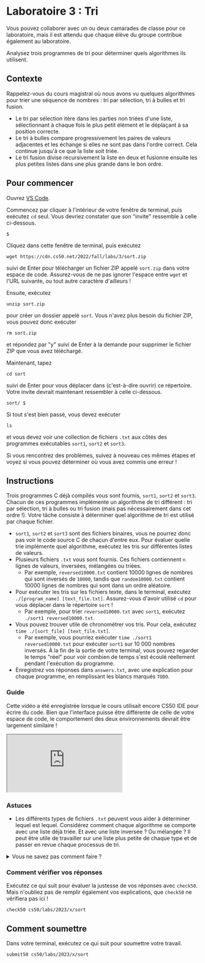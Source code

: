 Laboratoire 3 : Tri
====================


<div class="alert" data-alert="warning" role="alert"><p>Vous pouvez collaborer avec un ou deux camarades de classe pour ce laboratoire, mais il est attendu que chaque élève du groupe contribue également au laboratoire.</p></div>

Analysez trois programmes de tri pour déterminer quels algorithmes ils utilisent.

Contexte
--------

Rappelez-vous du cours magistral où nous avons vu quelques algorithmes pour trier une séquence de nombres : tri par sélection, tri à bulles et tri fusion.

*   Le tri par sélection itère dans les parties non triées d'une liste, sélectionnant à chaque fois le plus petit élément et le déplaçant à sa position correcte.
*   Le tri à bulles compare progressivement les paires de valeurs adjacentes et les échange si elles ne sont pas dans l'ordre correct. Cela continue jusqu'à ce que la liste soit triée.
*   Le tri fusion divise récursivement la liste en deux et fusionne ensuite les plus petites listes dans une plus grande dans le bon ordre.

Pour commencer
--------------

Ouvrez [VS Code](https://code.cs50.io/).

Commencez par cliquer à l'intérieur de votre fenêtre de terminal, puis exécutez `cd` seul. Vous devriez constater que son "invite" ressemble à celle ci-dessous.

    $
    

Cliquez dans cette fenêtre de terminal, puis exécutez 

    wget https://cdn.cs50.net/2022/fall/labs/3/sort.zip
    

suivi de Enter pour télécharger un fichier ZIP appelé `sort.zip` dans votre espace de code. Assurez-vous de ne pas ignorer l'espace entre `wget` et l'URL suivante, ou tout autre caractère d'ailleurs !

Ensuite, exécutez

    unzip sort.zip
    

pour créer un dossier appelé `sort`. Vous n'avez plus besoin du fichier ZIP, vous pouvez donc exécuter

    rm sort.zip
    

et répondez par "y" suivi de Enter à la demande pour supprimer le fichier ZIP que vous avez téléchargé.

Maintenant, tapez

    cd sort
    

suivi de Enter pour vous déplacer dans (c'est-à-dire ouvrir) ce répertoire. Votre invite devrait maintenant ressembler à celle ci-dessous.

    sort/ $
    

Si tout s'est bien passé, vous devez exécuter

    ls
    

et vous devez voir une collection de fichiers `.txt` aux côtés des programmes exécutables `sort1`, `sort2` et `sort3`.

Si vous rencontrez des problèmes, suivez à nouveau ces mêmes étapes et voyez si vous pouvez déterminer où vous avez commis une erreur !

Instructions
------------

Trois programmes C déjà compilés vous sont fournis, `sort1`, `sort2` et `sort3`. Chacun de ces programmes implémente un algorithme de tri différent : tri par sélection, tri à bulles ou tri fusion (mais pas nécessairement dans cet ordre !). Votre tâche consiste à déterminer quel algorithme de tri est utilisé par chaque fichier.

*   `sort1`, `sort2` et `sort3` sont des fichiers binaires, vous ne pourrez donc pas voir le code source C de chacun d'entre eux. Pour évaluer quelle trie implémente quel algorithme, exécutez les tris sur différentes listes de valeurs.
*   Plusieurs fichiers `.txt` vous sont fournis. Ces fichiers contiennent `n` lignes de valeurs, inversées, mélangées ou triées.
    *   Par exemple, `reversed10000.txt` contient 10000 lignes de nombres qui sont inversés de `10000`, tandis que `random10000.txt` contient 10000 lignes de nombres qui sont dans un ordre aléatoire.
*   Pour exécuter les tris sur les fichiers texte, dans le terminal, exécutez `./[program_name] [text_file.txt]`. Assurez-vous d'avoir utilisé `cd` pour vous déplacer dans le répertoire `sort` !
    *   Par exemple, pour trier `reversed10000.txt` avec `sort1`, exécutez `./sort1 reversed10000.txt`.
*   Vous pouvez trouver utile de chronométrer vos tris. Pour cela, exécutez `time ./[sort_file] [text_file.txt]`.
    *   Par exemple, vous pourriez exécuter `time ./sort1 reversed10000.txt` pour exécuter `sort1` sur 10 000 nombres inversés. À la fin de la sortie de votre terminal, vous pouvez regarder le temps "réel" pour voir combien de temps s'est écoulé réellement pendant l'exécution du programme.
*   Enregistrez vos réponses dans `answers.txt`, avec une explication pour chaque programme, en remplissant les blancs marqués `TODO`.

### Guide

<div class="alert" data-alert="primary" role="alert"><p>Cette vidéo a été enregistrée lorsque le cours utilisait encore CS50 IDE pour écrire du code. Bien que l'interface puisse être différente de celle de votre espace de code, le comportement des deux environnements devrait être largement similaire !</p></div>

<iframe allow="accelerometer; autoplay; encrypted-media; gyroscope; picture-in-picture" allowfullscreen="" class="border" data-video="" src="https://video.cs50.io/-Bhxxw6JKKY"></iframe>


### Astuces

*   Les différents types de fichiers `.txt` peuvent vous aider à déterminer lequel est lequel. Considérez comment chaque algorithme se comporte avec une liste déjà triée. Et avec une liste inversée ? Ou mélangée ? Il peut être utile de travailler sur une liste plus petite de chaque type et de passer en revue chaque processus de tri.

<details><summary>Vous ne savez pas comment faire ?</summary><iframe allow="accelerometer; autoplay; encrypted-media; gyroscope; picture-in-picture" allowfullscreen="" class="border" data-video="" src="https://video.cs50.io/uOYhrBs37j0"></iframe></details>


### Comment vérifier vos réponses

Exécutez ce qui suit pour évaluer la justesse de vos réponses avec `check50`. Mais n'oubliez pas de remplir également vos explications, que `check50` ne vérifiera pas ici !

    check50 cs50/labs/2023/x/sort
    

Comment soumettre
-----------------

Dans votre terminal, exécutez ce qui suit pour soumettre votre travail.

    submit50 cs50/labs/2023/x/sort